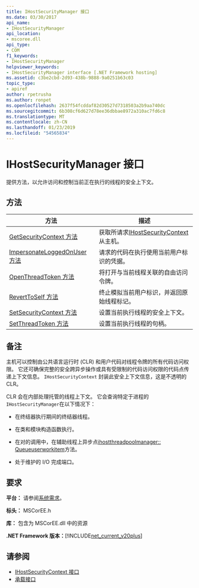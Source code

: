 ```yaml
---
title: IHostSecurityManager 接口
ms.date: 03/30/2017
api_name:
- IHostSecurityManager
api_location:
- mscoree.dll
api_type:
- COM
f1_keywords:
- IHostSecurityManager
helpviewer_keywords:
- IHostSecurityManager interface [.NET Framework hosting]
ms.assetid: c3be2cbd-2d93-438b-9888-9a0251b63c03
topic_type:
- apiref
author: rpetrusha
ms.author: ronpet
ms.openlocfilehash: 2637f54fcddaf82d30527d7318503a2b9aa740dc
ms.sourcegitcommit: 6b308cf6d627d78ee36dbbae8972a310ac7fd6c8
ms.translationtype: MT
ms.contentlocale: zh-CN
ms.lasthandoff: 01/23/2019
ms.locfileid: "54565834"
---
```

# <a name="ihostsecuritymanager-interface"></a>IHostSecurityManager 接口
提供方法，以允许访问和控制当前正在执行的线程的安全上下文。  
  
## <a name="methods"></a>方法  
  
|方法|描述|  
|------------|-----------------|  
|[GetSecurityContext 方法](../../../../docs/framework/unmanaged-api/hosting/ihostsecuritymanager-getsecuritycontext-method.md)|获取所请求[IHostSecurityContext](../../../../docs/framework/unmanaged-api/hosting/ihostsecuritycontext-interface.md)从主机。|  
|[ImpersonateLoggedOnUser 方法](../../../../docs/framework/unmanaged-api/hosting/ihostsecuritymanager-impersonateloggedonuser-method.md)|请求的代码在执行使用当前用户标识的凭据。|  
|[OpenThreadToken 方法](../../../../docs/framework/unmanaged-api/hosting/ihostsecuritymanager-openthreadtoken-method.md)|将打开与当前线程关联的自由访问令牌。|  
|[RevertToSelf 方法](../../../../docs/framework/unmanaged-api/hosting/ihostsecuritymanager-reverttoself-method.md)|终止模拟当前用户标识，并返回原始线程标记。|  
|[SetSecurityContext 方法](../../../../docs/framework/unmanaged-api/hosting/ihostsecuritymanager-setsecuritycontext-method.md)|设置当前执行线程的安全上下文。|  
|[SetThreadToken 方法](../../../../docs/framework/unmanaged-api/hosting/ihostsecuritymanager-setthreadtoken-method.md)|设置当前执行线程的句柄。|  
  
## <a name="remarks"></a>备注  
 主机可以控制由公共语言运行时 (CLR) 和用户代码对线程令牌的所有代码访问权限。 它还可确保完整的安全跨异步操作或具有受限制的代码访问权限的代码点传递上下文信息。 `IHostSecurityContext` 封装此安全上下文信息，这是不透明的 CLR。  
  
 CLR 会在内部处理托管的线程上下文。 它会查询特定于进程的`IHostSecurityManager`在以下情况下：  
  
-   在终结器执行期间的终结器线程。  
  
-   在类和模块构造函数执行。  
  
-   在对的调用中，在辅助线程上异步点[ihostthreadpoolmanager:: Queueuserworkitem](../../../../docs/framework/unmanaged-api/hosting/ihostthreadpoolmanager-queueuserworkitem-method.md)方法。  
  
-   处于维护的 I/O 完成端口。  
  
## <a name="requirements"></a>要求  
 **平台：** 请参阅[系统需求](../../../../docs/framework/get-started/system-requirements.md)。  
  
 **标头：** MSCorEE.h  
  
 **库：** 包含为 MSCorEE.dll 中的资源  
  
 **.NET Framework 版本：**[!INCLUDE[net_current_v20plus](../../../../includes/net-current-v20plus-md.md)]  
  
## <a name="see-also"></a>请参阅
- [IHostSecurityContext 接口](../../../../docs/framework/unmanaged-api/hosting/ihostsecuritycontext-interface.md)
- [承载接口](../../../../docs/framework/unmanaged-api/hosting/hosting-interfaces.md)

